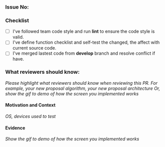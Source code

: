 ### Issue No:

### Checklist
- [ ] I've followed team code style and run **lint** to ensure the code style is valid.
- [ ] I've define function checklist and self-test the changed, the affect with current source code.
- [ ] I've merged lastest code from **develop** branch and resolve conflict if have.

### What reviewers should know:

*Please highlight what reviewers should know when reviewing this PR.
For example, your new proposal algorithm, your new proposal architecture Or, show the gif to demo of how the screen you implemented works*

#### **Motivation and Context**
*OS, devices used to test*

#### **Evidence**

*Show the gif to demo of how the screen you implemented works*
